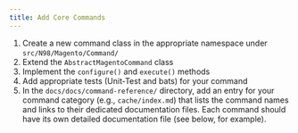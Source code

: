 ```yaml
---
title: Add Core Commands
---
```



1. Create a new command class in the appropriate namespace under `src/N98/Magento/Command/`
2. Extend the `AbstractMagentoCommand` class
3. Implement the `configure()` and `execute()` methods
4. Add appropriate tests (Unit-Test and bats) for your command
5. In the `docs/docs/command-reference/` directory, add an entry for your command category (e.g., `cache/index.md`) that lists the command names and links to their dedicated documentation files. Each command should have its own detailed documentation file (see below, for example).
